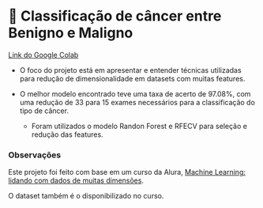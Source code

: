 # :hospital: Classificação de câncer entre Benigno e Maligno

[Link do Google Colab](https://colab.research.google.com/drive/1jUbhfGTwVMNrV0I5ijU3htpoggqzj2H6?usp=sharing)

* O foco do projeto está em apresentar e entender técnicas utilizadas para redução de dimensionalidade em datasets com muitas features.

* O melhor modelo encontrado teve uma taxa de acerto de 97.08%, com uma redução de 33 para 15 exames necessários para a classificação do tipo de câncer.
  * Foram utilizados o modelo Randon Forest e RFECV para seleção e redução das features.
  
### Observações

Este projeto foi feito com base em um curso da Alura, [Machine Learning: lidando com dados de muitas dimensões](https://cursos.alura.com.br/course/reducao-dimensionalidade).

O dataset também é o disponibilizado no curso.
